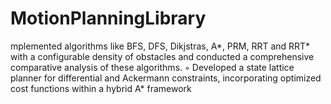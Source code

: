 # MotionPlanningLibrary
mplemented algorithms like BFS, DFS, Dikjstras, A*, PRM, RRT and RRT* with a configurable density of obstacles and conducted a comprehensive comparative analysis of these algorithms. ◦ Developed a state lattice planner for differential and Ackermann constraints, incorporating optimized cost functions within a hybrid A* framework
